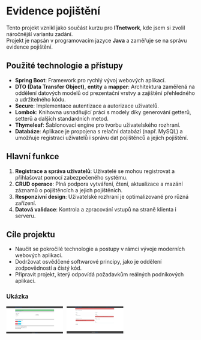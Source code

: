 # Evidence pojištění  

Tento projekt vznikl jako součást kurzu pro **ITnetwork**, kde jsem si zvolil náročnější variantu zadání.  
Projekt je napsán v programovacím jazyce **Java** a zaměřuje se na správu evidence pojištění.  

## Použité technologie a přístupy  
- **Spring Boot**: Framework pro rychlý vývoj webových aplikací.  
- **DTO (Data Transfer Object)**, **entity** a **mapper**: Architektura zaměřená na oddělení datových modelů od prezentační vrstvy a zajištění přehledného a udržitelného kódu.  
- **Secure**: Implementace autentizace a autorizace uživatelů.  
- **Lombok**: Knihovna usnadňující práci s modely díky generování getterů, setterů a dalších standardních metod.  
- **Thymeleaf**: Šablonovací engine pro tvorbu uživatelského rozhraní.  
- **Databáze**: Aplikace je propojena s relační databází (např. MySQL) a umožňuje registraci uživatelů i správu dat pojištěnců a jejich pojištění.  

## Hlavní funkce  
1. **Registrace a správa uživatelů**: Uživatelé se mohou registrovat a přihlašovat pomocí zabezpečeného systému.  
2. **CRUD operace**: Plná podpora vytváření, čtení, aktualizace a mazání záznamů o pojištěncích a jejich pojištěních.  
3. **Responzivní design**: Uživatelské rozhraní je optimalizované pro různá zařízení.  
4. **Datová validace**: Kontrola a zpracování vstupů na straně klienta i serveru.  

## Cíle projektu  
- Naučit se pokročilé technologie a postupy v rámci vývoje moderních webových aplikací.  
- Dodržovat osvědčené softwarové principy, jako je oddělení zodpovědností a čistý kód.  
- Připravit projekt, který odpovídá požadavkům reálných podnikových aplikací. 

### Ukázka
<div style="display: flex; flex-wrap: wrap; gap: 10px;">
  <img src=".gitImages/obr1.png" alt="obrázek1" style="width: 30%;">
  <img src=".gitImages/obr2.png" alt="obrázek2" style="width: 30%;">
</div>
